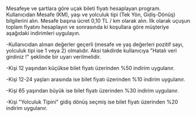 Mesafeye ve şartlara göre uçak bileti fiyatı hesaplayan program. Kullanıcıdan Mesafe (KM), yaşı ve yolculuk tipi (Tek Yön, Gidiş-Dönüş) bilgilerini alın. Mesafe başına ücret 0,10 TL / km olarak alın. İlk olarak uçuşun toplam fiyatını hesaplayın ve sonrasında ki koşullara göre müşteriye aşağıdaki indirimleri uygulayın.

-Kullanıcıdan alınan değerler geçerli (mesafe ve yaş değerleri pozitif sayı, yolculuk tipi ise 1 veya 2) olmalıdır. Aksi takdirde kullanıcıya "Hatalı veri girdiniz !" şeklinde bir uyarı verilmelidir.

-Kişi 12 yaşından küçükse bilet fiyatı üzerinden %50 indirim uygulanır.

-Kişi 12-24 yaşları arasında ise bilet fiyatı üzerinden %10 indirim uygulanır.

-Kişi 65 yaşından büyük ise bilet fiyatı üzerinden %30 indirim uygulanır.

-Kişi "Yolculuk Tipini" gidiş dönüş seçmiş ise bilet fiyatı üzerinden %20 indirim uygulanır.